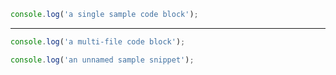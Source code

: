 ```javascript single.js
console.log('a single sample code block');
```

---

```javascript multiple.js
console.log('a multi-file code block');
```
```javascript
console.log('an unnamed sample snippet');
```

 
